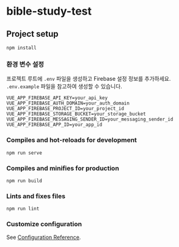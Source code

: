 # bible-study-test

## Project setup
```
npm install
```

### 환경 변수 설정
프로젝트 루트에 `.env` 파일을 생성하고 Firebase 설정 정보를 추가하세요.
`.env.example` 파일을 참고하여 생성할 수 있습니다.

```
VUE_APP_FIREBASE_API_KEY=your_api_key
VUE_APP_FIREBASE_AUTH_DOMAIN=your_auth_domain
VUE_APP_FIREBASE_PROJECT_ID=your_project_id
VUE_APP_FIREBASE_STORAGE_BUCKET=your_storage_bucket
VUE_APP_FIREBASE_MESSAGING_SENDER_ID=your_messaging_sender_id
VUE_APP_FIREBASE_APP_ID=your_app_id
```

### Compiles and hot-reloads for development
```
npm run serve
```

### Compiles and minifies for production
```
npm run build
```

### Lints and fixes files
```
npm run lint
```

### Customize configuration
See [Configuration Reference](https://cli.vuejs.org/config/).
